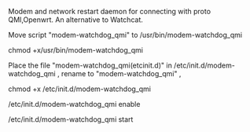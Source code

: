 Modem and network restart daemon for connecting with proto QMI,Openwrt. An alternative to Watchcat.

Move script "modem-watchdog_qmi" to   /usr/bin/modem-watchdog_qmi  

chmod +x/usr/bin/modem-watchdog_qmi

Place the file "modem-watchdog_qmi(etcinit.d)" in   /etc/init.d/modem-watchdog_qmi ,   rename to "modem-watchdog_qmi" , 

chmod +x /etc/init.d/modem-watchdog_qmi

/etc/init.d/modem-watchdog_qmi enable

/etc/init.d/modem-watchdog_qmi start
